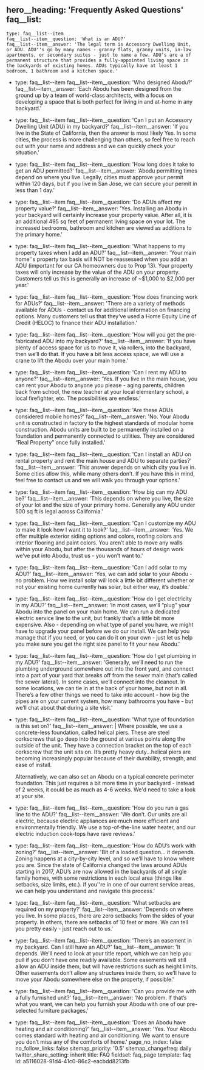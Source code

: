 hero__heading: 'Frequently Asked Questions'
faq__list:
  -
    type: faq__list--item
    faq__list--item__question: 'What is an ADU?'
    faq__list--item__answer: 'The legal term is Accessory Dwelling Unit, or ADU. ADU''s go by many names - granny flats, granny units, in-law apartments, or secondary suites - just to name a few. ADU’s are a of permanent structure that provides a fully-appointed living space in the backyards of existing homes. ADUs typically have at least 1 bedroom, 1 bathroom and a kitchen space.'
  -
    type: faq__list--item
    faq__list--item__question: 'Who designed Abodu?'
    faq__list--item__answer: 'Each Abodu has been designed from the ground up by a team of world-class architects, with a focus on developing a space that is both perfect for living in and at-home in any backyard.'
  -
    type: faq__list--item
    faq__list--item__question: 'Can I put an Accessory Dwelling Unit (ADU) in my backyard?'
    faq__list--item__answer: 'If you live in the State of California, then the answer is most likely Yes. In some cities, the process is more challenging than others, so feel free to reach out with your name and address and we can quickly check your situation.'
  -
    type: faq__list--item
    faq__list--item__question: 'How long does it take to get an ADU permitted?'
    faq__list--item__answer: 'Abodu permitting times depend on where you live. Legally, cities must approve your permit within 120 days, but if you live in San Jose, we can secure your permit in less than 1 day.'
  -
    type: faq__list--item
    faq__list--item__question: 'Do ADUs affect my property value?'
    faq__list--item__answer: 'Yes. Installing an Abodu in your backyard will certainly increase your property value. After all, it is an additional 495 sq feet of permanent living space on your lot. The increased bedrooms, bathroom and kitchen are viewed as additions to the primary home.'
  -
    type: faq__list--item
    faq__list--item__question: 'What happens to my property taxes when I add an ADU?'
    faq__list--item__answer: 'Your main home''s property tax basis will NOT be reassessed when you add an ADU (important for our CA homeowners due to Prop 13). Your property taxes will only increase by the value of the ADU on your property. Customers tell us this is generally an increase of ~$1,000 to $2,000 per year.'
  -
    type: faq__list--item
    faq__list--item__question: 'How does financing work for ADUs?'
    faq__list--item__answer: 'There are a variety of methods available for ADUs - contact us for additional information on financing options. Many customers tell us that they’ve used a Home Equity Line of Credit (HELOC) to finance their ADU installation.'
  -
    type: faq__list--item
    faq__list--item__question: 'How will you get the pre-fabricated ADU into my backyard?'
    faq__list--item__answer: 'If you have plenty of access space for us to move it, via rollers, into the backyard, then we’ll do that. If you have a bit less access space, we will use a crane to lift the Abodu over your main home.'
  -
    type: faq__list--item
    faq__list--item__question: 'Can I rent my ADU to anyone?'
    faq__list--item__answer: 'Yes. If you live in the main house, you can rent your Abodu to anyone you please - aging parents, children back from school, the new teacher at your local elementary school, a local firefighter, etc. The possibilities are endless.'
  -
    type: faq__list--item
    faq__list--item__question: 'Are these ADUs considered mobile homes?'
    faq__list--item__answer: 'No. Your Abodu unit is constructed in factory to the highest standards of modular home construction. Abodu units are built to be permanently installed on a foundation and permanently connected to utilities. They are considered “Real Property” once fully installed.'
  -
    type: faq__list--item
    faq__list--item__question: 'Can I install an ADU on rental property and rent the main house and ADU to separate parties?'
    faq__list--item__answer: 'This answer depends on which city you live in. Some cities allow this, while many others don’t. If you have this in mind, feel free to contact us and we will walk you through your options.'
  -
    type: faq__list--item
    faq__list--item__question: 'How big can my ADU be?'
    faq__list--item__answer: 'This depends on where you live, the size of your lot and the size of your primary home. Generally any ADU under 500 sq ft is legal across California.'
  -
    type: faq__list--item
    faq__list--item__question: 'Can I customize my ADU to make it look how I want it to look?'
    faq__list--item__answer: 'Yes. We offer multiple exterior siding options and colors, roofing colors and interior flooring and paint colors. You aren’t able to move any walls within your Abodu, but after the thousands of hours of design work we’ve put into Abodu, trust us - you won’t want to.'
  -
    type: faq__list--item
    faq__list--item__question: 'Can I add solar to my ADU?'
    faq__list--item__answer: 'Yes, we can add solar to your Abodu - no problem. How we install solar will look a little bit different whether or not your existing home currently has solar, but either way, it’s doable.'
  -
    type: faq__list--item
    faq__list--item__question: 'How do I get electricity in my ADU?'
    faq__list--item__answer: 'In most cases, we’ll “plug” your Abodu into the panel on your main home. We can run a dedicated electric service line to the unit, but frankly that’s a little bit more expensive. Also - depending on what type of panel you have, we might have to upgrade your panel before we do our install. We can help you manage that if you need, or you can do it on your own - just let us help you make sure you get the right size panel to fit your new Abodu.'
  -
    type: faq__list--item
    faq__list--item__question: 'How do I get plumbing in my ADU?'
    faq__list--item__answer: 'Generally, we’ll need to run the plumbing underground somewhere out into the front yard, and connect into a part of your yard that breaks off from the sewer main (that’s called the sewer lateral). In some cases, we’ll connect into the cleanout. In some locations, we can tie in at the back of your home, but not in all. There’s a few other things we need to take into account - how big the pipes are on your current system, how many bathrooms you have - but we’ll chat about that during a site visit.'
  -
    type: faq__list--item
    faq__list--item__question: 'What type of foundation is this set on?'
    faq__list--item__answer: |
      Where possible, we use a concrete-less foundation, called helical piers. These are steel corkscrews that go deep into the ground at various points along the outside of the unit. They have a connection bracket on the top of each corkscrew that the unit sits on. It’s pretty heavy duty...helical piers are becoming increasingly popular because of their durability, strength, and ease of install. 
      
      Alternatively, we can also set an Abodu on a typical concrete perimeter foundation. This just requires a bit more time in your backyard - instead of 2 weeks, it could be as much as 4-6 weeks. We'd need to take a look at your site.
  -
    type: faq__list--item
    faq__list--item__question: 'How do you run a gas line to the ADU?'
    faq__list--item__answer: 'We don’t. Our units are all electric, because electric appliances are much more efficient and environmentally friendly. We use a top-of-the-line water heater, and our electric induction cook-tops have rave reviews.'
  -
    type: faq__list--item
    faq__list--item__question: 'How do ADU’s work with zoning?'
    faq__list--item__answer: 'Bit of a loaded question… it depends. Zoning happens at a city-by-city level, and so we’ll have to know where you are. Since the state of California changed the laws around ADUs starting in 2017, ADU’s are now allowed in the backyards of all single family homes, with some restrictions in each local area (things like setbacks, size limits, etc.). If you''re in one of our current service areas, we can help you understand and navigate this process.'
  -
    type: faq__list--item
    faq__list--item__question: 'What setbacks are required on my property?'
    faq__list--item__answer: 'Depends on where you live. In some places, there are zero setbacks from the sides of your property. In others, there are setbacks of 10 feet or more. We can tell you pretty easily - just reach out to us.'
  -
    type: faq__list--item
    faq__list--item__question: 'There’s an easement in my backyard. Can I still have an ADU?'
    faq__list--item__answer: 'It depends. We’ll need to look at your title report, which we can help you pull if you don’t have one readily available. Some easements will still allow an ADU inside them, but will have restrictions such as height limits. Other easements don’t allow any structures inside them, so we’ll have to move your Abodu somewhere else on the property, if possible.'
  -
    type: faq__list--item
    faq__list--item__question: 'Can you provide me with a fully furnished unit?'
    faq__list--item__answer: 'No problem. If that’s what you want, we can help you furnish your Abodu with one of our pre-selected furniture packages.'
  -
    type: faq__list--item
    faq__list--item__question: 'Does an Abodu have heating and air conditioning?'
    faq__list--item__answer: 'Yes. Your Abodu comes standard with heating and air conditioning. We want to ensure you don’t miss any of the comforts of home.'
page_no_index: false
no_follow_links: false
sitemap_priority: '0.5'
sitemap_changefreq: daily
twitter_share_setting: inherit
title: FAQ
fieldset: faq_page
template: faq
id: a5116028-91d4-41c0-86c2-eacbdd8213fb

